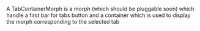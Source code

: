 A TabContainerMorph is a morph (which should be pluggable soon) which handle a first bar for tabs button and a container which is used to display the morph corresponding to the selected tab